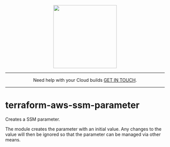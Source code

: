 <p align="center">
  <a href="https://www.cloud42.io/" target="_blank" rel="Homepage"><a id=“contactform”>
  <img width="200" height="200" src="https://www.cloud42.io/wp-content/uploads/2020/01/transparent_small.png">
  </a>
</p>

---

<p align="center">Need help with your Cloud builds <a href="https://www.cloud42.io/contact/" target="_blank" rel="ContactUS"> GET IN TOUCH</a>.</p>

---
# terraform-aws-ssm-parameter
Creates a SSM parameter.

The module creates the parameter with an initial value. Any changes to the value will then be ignored so that the parameter can be managed via other means.
